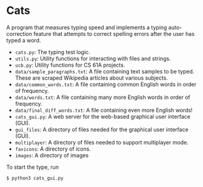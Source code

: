 # Cats
A program that measures typing speed and implements a typing auto-correction feature that attempts to correct spelling errors after the user has typed a word.
* `cats.py`: The typing test logic.
* `utils.py`: Utility functions for interacting with files and strings.
* `ucb.py`: Utility functions for CS 61A projects.
* `data/sample_paragraphs.txt`: A file containing text samples to be typed. These are scraped Wikipedia articles about various subjects.
* `data/common_words.txt`: A file containing common English words in order of frequency.
* `data/words.txt`: A file containing many more English words in order of frequency.
* `data/final_diff_words.txt`: A file containing even more English words!
* `cats_gui.py`: A web server for the web-based graphical user interface (GUI).
* `gui_files`: A directory of files needed for the graphical user interface (GUI).
* `multiplayer`: A directory of files needed to support multiplayer mode.
* `favicons`: A directory of icons.
* `images`: A directory of images

To start the type, run
```sh
$ python3 cats_gui.py
````
 
